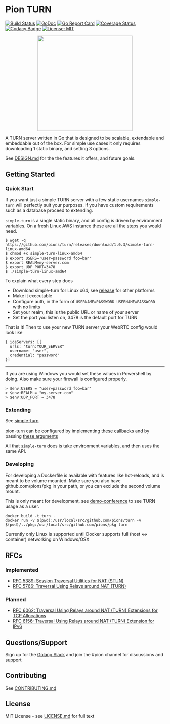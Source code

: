 # Pion TURN
[![Build Status](https://travis-ci.org/pions/turn.svg?branch=master)](https://travis-ci.org/pions/turn)
[![GoDoc](https://godoc.org/github.com/pions/turn?status.svg)](https://godoc.org/github.com/pions/turn)
[![Go Report Card](https://goreportcard.com/badge/github.com/pions/turn)](https://goreportcard.com/report/github.com/pions/turn)
[![Coverage Status](https://coveralls.io/repos/github/pions/turn/badge.svg)](https://coveralls.io/github/pions/turn)
[![Codacy Badge](https://api.codacy.com/project/badge/Grade/d53ec6c70576476cb16c140c2964afde)](https://www.codacy.com/app/Sean-Der/turn?utm_source=github.com&amp;utm_medium=referral&amp;utm_content=pions/turn&amp;utm_campaign=Badge_Grade)
[![License: MIT](https://img.shields.io/badge/License-MIT-yellow.svg)](LICENSE.md)

<div align="center">
    <a href="#">
        <img src="./.github/gopher-pion.png" height="300px">
    </a>
</div>

A TURN server written in Go that is designed to be scalable, extendable and embeddable out of the box.
For simple use cases it only requires downloading 1 static binary, and setting 3 options.

See [DESIGN.md](DESIGN.md) for the the features it offers, and future goals.

## Getting Started
### Quick Start
If you want just a simple TURN server with a few static usernames `simple-turn` will perfectly suit your purposes. If you have
custom requirements such as a database proceed to extending.

`simple-turn` is a single static binary, and all config is driven by environment variables. On a fresh Linux AWS instance these are all the steps you would need.
```
$ wget -q https://github.com/pions/turn/releases/download/1.0.3/simple-turn-linux-amd64
$ chmod +x simple-turn-linux-amd64
$ export USERS='user=password foo=bar'
$ export REALM=my-server.com
$ export UDP_PORT=3478
$ ./simple-turn-linux-amd64
````

To explain what every step does
* Download simple-turn for Linux x64, see [release](https://github.com/pions/turn/releases) for other platforms
* Make it executable
* Configure auth, in the form of `USERNAME=PASSWORD USERNAME=PASSWORD` with no limits
* Set your realm, this is the public URL or name of your server
* Set the port you listen on, 3478 is the default port for TURN

That is it! Then to use your new TURN server your WebRTC config would look like
```
{ iceServers: [{
  urls: "turn:YOUR_SERVER"
  username: "user",
  credential: "password"
}]
```
---

If you are using Windows you would set these values in Powershell by doing. Also make sure your firewall is configured properly.
```
> $env:USERS = "user=password foo=bar"
> $env:REALM = "my-server.com"
> $env:UDP_PORT = 3478
```
### Extending
See [simple-turn](https://github.com/pions/turn/blob/master/cmd/simple-turn/main.go)

pion-turn can be configured by implementing [these callbacks](https://github.com/pions/turn/blob/master/turn.go#L11) and by passing [these arguments](https://github.com/pions/turn/blob/master/turn.go#L11)

All that `simple-turn` does is take environment variables, and then uses the same API.


### Developing
For developing a Dockerfile is available with features like hot-reloads, and is meant to be volume mounted.
Make sure you also have github.com/pions/pkg in your path, or you can exclude the second volume mount.

This is only meant for development, see [demo-conference](https://github.com/pions/demo-conference)
to see TURN usage as a user.
```
docker build -t turn .
docker run -v $(pwd):/usr/local/src/github.com/pions/turn -v $(pwd)/../pkg:/usr/local/src/github.com/pions/pkg turn
```

Currently only Linux is supported until Docker supports full (host <-> container) networking on Windows/OSX

## RFCs
### Implemented
* [RFC 5389: Session Traversal Utilities for NAT (STUN)](https://tools.ietf.org/html/rfc5389)
* [RFC 5766: Traversal Using Relays around NAT (TURN)](https://tools.ietf.org/html/rfc5766)

### Planned
* [RFC 6062: Traversal Using Relays around NAT (TURN) Extensions for TCP Allocations](https://tools.ietf.org/html/rfc6062)
* [RFC 6156: Traversal Using Relays around NAT (TURN) Extension for IPv6](https://tools.ietf.org/html/rfc6156)

## Questions/Support
Sign up for the [Golang Slack](https://invite.slack.golangbridge.org/) and join the #pion channel for discussions and support

## Contributing
See [CONTRIBUTING.md](CONTRIBUTING.md)

## License
MIT License - see [LICENSE.md](LICENSE.md) for full text

